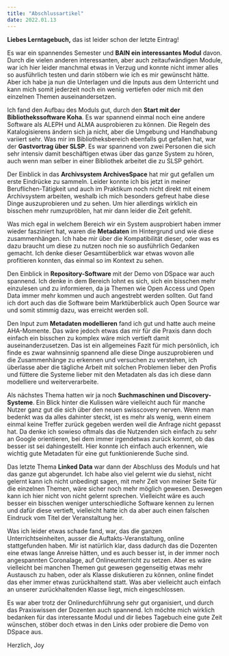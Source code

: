 ```yaml
---
title: "Abschlussartikel"
date: 2022.01.13
---
```


**Liebes Lerntagebuch,** das ist leider schon der letzte Eintrag!

Es war ein spannendes Semester und **BAIN ein interessantes Modul** davon. Durch die vielen anderen interessanten, aber auch zeitaufwändigen Module, war ich hier leider manchmal etwas in Verzug und konnte nicht immer alles so ausführlich testen und darin stöbern wie ich es mir gewünscht hätte. Aber ich habe ja nun die Unterlagen und die Inputs aus dem Unterricht und kann mich somit jederzeit noch ein wenig vertiefen oder mich mit den einzelnen Themen auseinandersetzen.

Ich fand den Aufbau des Moduls gut, durch den **Start mit der Bibliothekssoftware Koha**. Es war spannend einmal noch eine andere Software als ALEPH und ALMA ausprobieren zu können. Die Regeln des Katalogisierens ändern sich ja nicht, aber die Umgebung und Handhabung variiert sehr. Was mir im Bibliotheksbereich ebenfalls gut gefallen hat, war der **Gastvortrag über SLSP**. Es war spannend von zwei Personen die sich sehr intensiv damit beschäftigen etwas über das ganze System zu hören, auch wenn man selber in einer Bibliothek arbeitet die zu SLSP gehört.

Der Einblick in das **Archivsystem ArchivesSpace** hat mir gut gefallen um erste Eindrücke zu sammeln. Leider konnte ich bis jetzt in meiner Beruflichen-Tätigkeit und auch im Praktikum noch nicht direkt mit einem Archivsystem arbeiten, weshalb ich mich besonders gefreut habe diese Dinge auszuprobieren und zu sehen. Um hier allerdings wirklich ein bisschen mehr rumzupröblen, hat mir dann leider die Zeit gefehlt. 

Was mich egal in welchem Bereich wir ein System ausprobiert haben immer wieder fasziniert hat, waren die **Metadaten** im Hintergrund und wie diese zusammenhängen. Ich habe mir über die Kompatibilität dieser, oder was es dazu braucht um diese zu nutzen noch nie so ausführlich Gedanken gemacht. Ich denke dieser Gesamtüberblick war etwas wovon alle profitieren konnten, das einmal so im Kontext zu sehen.

Den Einblick in **Repository-Software** mit der Demo von DSpace war auch spannend. Ich denke in dem Bereich lohnt es sich, sich ein bisschen mehr einzulesen und zu informieren, da ja Themen wie Open Access und Open Data immer mehr kommen und auch angestrebt werden sollten. Gut fand ich dort auch das die Software beim Marktüberblick auch Open Source war und somit stimmig dazu, was erreicht werden soll.

Den Input zum **Metadaten modellieren** fand ich gut und hatte auch meine AHA-Momente. Das wäre jedoch etwas das mir für die Praxis dann doch einfach ein bisschen zu komplex wäre mich vertieft damit auseinanderzusetzen. Das ist ein allgemeines Fazit für mich persönlich, ich finde es zwar wahnsinnig spannend alle diese Dinge auszuprobieren und die Zusammenhänge zu erkennen und versuchen zu verstehen, ich überlasse aber die tägliche Arbeit mit solchen Problemen lieber den Profis und füttere die Systeme lieber mit den Metadaten als das ich diese dann modelliere und weiterverarbeite.

Als nächstes Thema hatten wir ja noch **Suchmaschinen und Discovery-Systeme**. Ein Blick hinter die Kulissen wäre vielleicht auch für manche Nutzer ganz gut die sich über den neuen swisscovery nerven. Wenn man bedenkt was da alles dahinter steckt, ist es mehr als wenig, wenn einem einmal keine Treffer zurück gegeben werden weil die Anfrage nicht gepasst hat. Da denke ich sowieso oftmals das die Nutzenden sich einfach zu sehr an Google orientieren, bei dem immer irgendetwas zurück kommt, ob das besser ist sei dahingestellt. Hier konnte ich einfach auch erkennen, wie wichtig gute Metadaten für eine gut funktionierende Suche sind.

Das letzte Thema **Linked Data** war dann der Abschluss des Moduls und hat das ganze gut abgerundet. Ich habe also viel gelernt wie du siehst, nicht gelernt kann ich nicht unbedingt sagen, mit mehr Zeit von meiner Seite für die einzelnen Themen, wäre sicher noch mehr möglich gewesen. Deswegen kann ich hier nicht von nicht gelernt sprechen. Vielleicht wäre es auch besser ein bisschen weniger unterschiedliche Software kennen zu lernen und dafür diese vertieft, vielleicht hatte ich da aber auch einen falschen Eindruck vom Titel der Veranstaltung her.

Was ich leider etwas schade fand, war, das die ganzen Unterrichtseinheiten, ausser die Auftakts-Veranstaltung, online stattgefunden haben. Mir ist natürlich klar, dass dadurch das die Dozenten eine etwas lange Anreise hätten, und es auch besser ist, in der immer noch angespannten Coronalage, auf Onlineunterricht zu setzen. Aber es wäre vielleicht bei manchen Themen gut gewesen gegenseitig etwas mehr Austausch zu haben, oder als Klasse diskutieren zu können, online findet das eher immer etwas zurückhaltend statt. Was aber vielleicht auch einfach an unserer zurückhaltenden Klasse liegt, mich eingeschlossen.

Es war aber trotz der Onlinedurchführung sehr gut organisiert, und durch das Praxiswissen der Dozenten auch spannend. Ich möchte mich wirklich bedanken für das interessante Modul und dir liebes Tagebuch eine gute Zeit wünschen, stöber doch etwas in den Links oder probiere die Demo von DSpace aus.

Herzlich, Joy
